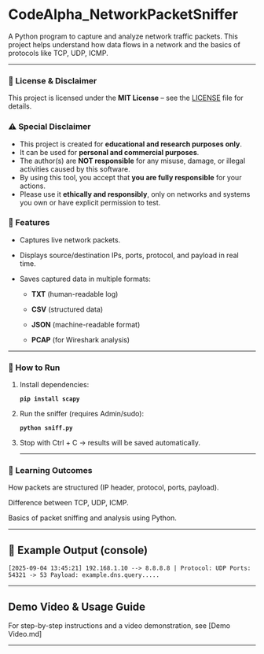 # CodeAlpha_NetworkPacketSniffer

A Python program to capture and analyze network traffic packets.
This project helps understand how data flows in a network and the basics of protocols like TCP, UDP, ICMP.

---

### 📜 License & Disclaimer

This project is licensed under the **MIT License** – see the [LICENSE](./LICENSE) file for details.  

### ⚠️ Special Disclaimer
- This project is created for **educational and research purposes only**.  
- It can be used for **personal and commercial purposes**.  
- The author(s) are **NOT responsible** for any misuse, damage, or illegal activities caused by this software.  
- By using this tool, you accept that **you are fully responsible** for your actions.  
- Please use it **ethically and responsibly**, only on networks and systems you own or have explicit permission to test.

### 🎯 Features

- Captures live network packets.

- Displays source/destination IPs, ports, protocol, and payload in real time.

- Saves captured data in multiple formats:

  - **TXT** (human-readable log)
  
  - **CSV** (structured data)
  
  - **JSON** (machine-readable format)
  
  - **PCAP** (for Wireshark analysis)

---

### 🚀 How to Run

1. Install dependencies:
   
     **`pip install scapy`**
   
   
2. Run the sniffer (requires Admin/sudo):
   
     **`python sniff.py`**
   
   
3. Stop with Ctrl + C → results will be saved automatically.

   ---

### 📖 Learning Outcomes

How packets are structured (IP header, protocol, ports, payload).

Difference between TCP, UDP, ICMP.

Basics of packet sniffing and analysis using Python.

---

## 📂 Example Output (console)
`
[2025-09-04 13:45:21] 192.168.1.10 --> 8.8.8.8 | Protocol: UDP
   Ports: 54321 -> 53
   Payload: example.dns.query.....
`

---

##  Demo Video & Usage Guide

  For step-by-step instructions and a video demonstration, see [Demo Video.md]

---
